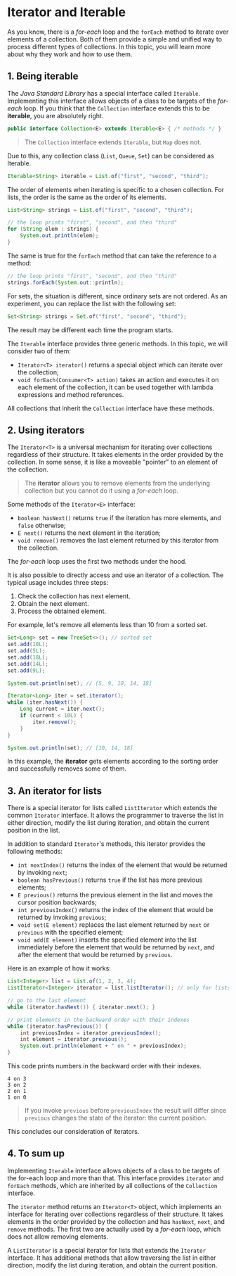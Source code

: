 # Iterator and Iterable

As you know, there is a *for-each* loop and the `forEach` method to iterate over elements of a collection. Both of them provide a simple and unified way to process different types of collections. In this topic, you will learn more about why they work and how to use them.

## 1. Being iterable

The *Java Standard Library* has a special interface called `Iterable`. Implementing this interface allows objects of a class to be targets of the *for-each* loop. If you think that the `Collection` interface extends this to be **iterable**, you are absolutely right.
```java
public interface Collection<E> extends Iterable<E> { /* methods */ } 
```

> The `Collection` interface extends `Iterable`, but `Map` does not.


Due to this, any collection class (`List`, `Queue`, `Set`) can be considered as Iterable.

```java
Iterable<String> iterable = List.of("first", "second", "third");
```

The order of elements when iterating is specific to a chosen collection. For lists, the order is the same as the order of its elements.
```java
List<String> strings = List.of("first", "second", "third");

// the loop prints "first", "second", and then "third"
for (String elem : strings) {
    System.out.println(elem);
}
```
The same is true for the `forEach` method that can take the reference to a method:
```java
// the loop prints "first", "second", and then "third"
strings.forEach(System.out::println);
```

For sets, the situation is different, since ordinary sets are not ordered. As an experiment, you can replace the list with the following set:
```java
Set<String> strings = Set.of("first", "second", "third");
```
The result may be different each time the program starts.

The `Iterable` interface provides three generic methods. In this topic, we will consider two of them:

- `Iterator<T> iterator()` returns a special object which can iterate over the collection;
- `void forEach(Consumer<T> action)` takes an action and executes it on each element of the collection, it can be used together with lambda expressions and method references.

All collections that inherit the `Collection` interface have these methods.

## 2. Using iterators

The `Iterator<T>` is a universal mechanism for iterating over collections regardless of their structure. It takes elements in the order provided by the collection. In some sense, it is like a moveable "pointer" to an element of the collection.

> The **iterator** allows you to remove elements from the underlying collection but you cannot do it using a *for-each* loop.

Some methods of the `Iterator<E>` interface:

- `boolean hasNext()` returns `true` if the iteration has more elements, and `false` otherwise;
- `E next()` returns the next element in the iteration;
- `void remove()` removes the last element returned by this iterator from the collection.

The *for-each* loop uses the first two methods under the hood.

It is also possible to directly access and use an iterator of a collection. The typical usage includes three steps:

1. Check the collection has next element.
2. Obtain the next element.
3. Process the obtained element.

For example, let's remove all elements less than 10 from a sorted set.
```java
Set<Long> set = new TreeSet<>(); // sorted set
set.add(10L);
set.add(5L);
set.add(18L);
set.add(14L);
set.add(9L);

System.out.println(set); // [5, 9, 10, 14, 18]

Iterator<Long> iter = set.iterator();
while (iter.hasNext()) {
    Long current = iter.next();
    if (current < 10L) {
        iter.remove();
    }
}

System.out.println(set); // [10, 14, 18]
```

In this example, the **iterator** gets elements according to the sorting order and successfully removes some of them.

## 3. An iterator for lists

There is a special iterator for lists called `ListIterator` which extends the common `Iterator` interface. It allows the programmer to traverse the list in either direction, modify the list during iteration, and obtain the current position in the list.

In addition to standard `Iterator`'s methods, this iterator provides the following methods:

- `int nextIndex()` returns the index of the element that would be returned by invoking `next`;
- `boolean hasPrevious()` returns `true` if the list has more previous elements;
- `E previous()` returns the previous element in the list and moves the cursor position backwards;
- `int previousIndex()` returns the index of the element that would be returned by invoking `previous`;
- `void set(E element)` replaces the last element returned by `next` or `previous` with the specified element;
- `void add(E element)` inserts the specified element into the list immediately before the element that would be returned by `next`, and after the element that would be returned by `previous`.

Here is an example of how it works:
```java
List<Integer> list = List.of(1, 2, 3, 4);
ListIterator<Integer> iterator = list.listIterator(); // only for lists!

// go to the last element
while (iterator.hasNext()) { iterator.next(); }

// print elements in the backward order with their indexes
while (iterator.hasPrevious()) {
    int previousIndex = iterator.previousIndex();
    int element = iterator.previous();
    System.out.println(element + " on " + previousIndex);
}
```
This code prints numbers in the backward order with their indexes.
```
4 on 3
3 on 2
2 on 1
1 on 0
```

> If you invoke `previous` before `previousIndex` the result will differ since `previous` changes the state of the iterator: the current position.

This concludes our consideration of iterators.

## 4. To sum up

Implementing `Iterable` interface allows objects of a class to be targets of the for-each loop and more than that. This interface provides `iterator` and `forEach` methods, which are inherited by all collections of the `Collection` interface.

The `iterator` method returns an `Iterator<T>` object, which implements an interface for iterating over collections regardless of their structure. It takes elements in the order provided by the collection and has `hasNext`, `next`, and `remove` methods. The first two are actually used by a *for-each* loop, which does not allow removing elements.

A `ListIterator` is a special iterator for lists that extends the `Iterator` interface. It has additional methods that allow traversing the list in either direction, modify the list during iteration, and obtain the current position.
